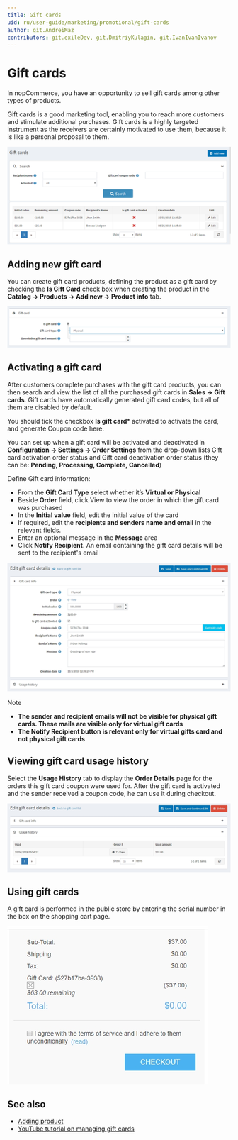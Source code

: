 ```yaml
---
title: Gift cards
uid: ru/user-guide/marketing/promotional/gift-cards
author: git.AndreiMaz
contributors: git.exileDev, git.DmitriyKulagin, git.IvanIvanIvanov
---
```

# Gift cards

In nopCommerce, you have an opportunity to sell gift cards among other types of products.

Gift cards is a good marketing tool, enabling you to reach more customers and stimulate additional purchases. Gift cards is a highly targeted instrument as the receivers are certainly motivated to use them, because it is like a personal proposal to them.

![nopcommerce_gift_card](_static/gift-cards/gift_main.png)

## Adding new gift card

You can create gift card products, defining the product as a gift card by checking the **Is Gift Card** check box when creating the product in the **Catalog → Products → Add new → Product info** tab.

![nop_is_gift_card](_static/gift-cards/is_gift_card.png)

## Activating a gift card

After customers complete purchases with the gift card products, you can then search and view the list of all the purchased gift cards in **Sales → Gift cards**.  Gift cards have automatically generated gift card codes, but all of them are disabled by default.

You should tick the checkbox **Is gift card*** activated to activate the card, and generate Coupon code here.

 You can set up when a gift card will be activated and deactivated in **Configuration → Settings → Order Settings** from the drop-down lists Gift card activation order status and Gift card deactivation order status (they can be: **Pending, Processing, Complete, Cancelled**)

Define Gift card information:

- From the **Gift Card Type** select whether it’s **Virtual or Physical**
- Beside **Order** field, click View to view the order in which the gift card was purchased
- In the **Initial value** field, edit the initial value of the card
- If required, edit the **recipients and senders name and email** in the relevant fields.
- Enter an optional message in the **Message** area
- Click **Notify Recipient**. An email containing the gift card details will be sent to the recipient's email

![edit-gift-card](_static/gift-cards/gift-card-edit.jpg)

> [!NOTE]
> 
> 
> - **The sender and recipient emails will not be visible for physical gift cards. These mails are visible only for virtual gift cards**
> - **The Notify Recipient button is relevant only for virtual gifts card and not physical gift cards**

## Viewing gift card usage history

Select the **Usage History** tab to display the **Order Details** page for the orders this gift card coupon were used for. After the gift card is activated and the sender received a coupon code, he can use it during checkout.

![gift-usage](_static/gift-cards/gift-usage.jpg)

## Using gift cards

A gift card is performed in the public store by entering the serial number in the box on the shopping cart page.

![using-gift-card](_static/gift-cards/using-geft-cards.jpg)

## See also

- [Adding product](xref:en/user-guide/running/product-management/products/adding-products/index)
- [YouTube tutorial on managing gift cards](https://www.youtube.com/watch?v=4SJ7uBZGas0&index=4&list=PLnL_aDfmRHwsbhj621A-RFb1KnzeFxYz4)
